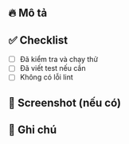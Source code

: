 ## 🔥 Mô tả

<!-- Mô tả ngắn gọn về PR này làm gì? -->

## ✅ Checklist

- [ ] Đã kiểm tra và chạy thử
- [ ] Đã viết test nếu cần
- [ ] Không có lỗi lint

## 📸 Screenshot (nếu có)

<!-- Thêm ảnh minh họa nếu cần -->

## 📝 Ghi chú

<!-- Các lưu ý đặc biệt, cần reviewer chú ý gì không? -->
